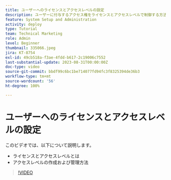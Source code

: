 ```yaml
---
title: ユーザーへのライセンスとアクセスレベルの設定
description: ユーザーに付与するアクセス権をライセンスとアクセスレベルで制御する方法について説明します。担当業務がシステムでどのように使用されるかを説明します。
feature: System Setup and Administration
activity: deploy
type: Tutorial
team: Technical Marketing
role: Admin
level: Beginner
thumbnail: 335066.jpeg
jira: KT-8754
exl-id: 49cb518a-f3ae-4fdd-b617-2c19006c7552
last-substantial-update: 2023-08-31T00:00:00Z
doc-type: video
source-git-commit: bbdf99c6bc1be714077fd94fc3f8325394de36b3
workflow-type: tm+mt
source-wordcount: '56'
ht-degree: 100%

---
```


# ユーザーへのライセンスとアクセスレベルの設定

このビデオでは、以下について説明します。

* ライセンスとアクセスレベルとは
* アクセスレベルの作成および管理方法

>[!VIDEO](https://video.tv.adobe.com/v/335066/?quality=12&learn=on&enablevpops=1)
